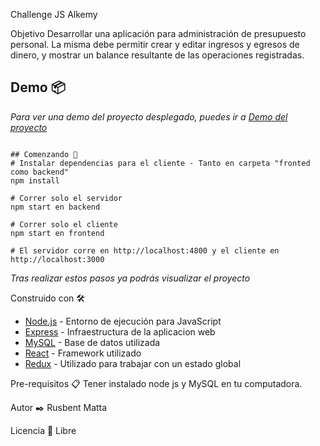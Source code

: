 Challenge JS Alkemy

Objetivo
Desarrollar una aplicación para administración de presupuesto personal. La misma debe
permitir crear y editar ingresos y egresos de dinero, y mostrar un balance resultante de las
operaciones registradas.

## Demo 📦

_Para ver una demo del proyecto desplegado, puedes ir a [Demo del proyecto](https://serene-bastion-71382.herokuapp.com/)_

```# Instalar dependencias para el servidor y frontend

## Comenzando 🚀
# Instalar dependencias para el cliente - Tanto en carpeta "fronted como backend"
npm install

# Correr solo el servidor
npm start en backend

# Correr solo el cliente
npm start en frontend

# El servidor corre en http://localhost:4800 y el cliente en http://localhost:3000
```
_Tras realizar estos pasos ya podrás visualizar el proyecto_

Construido con 🛠️
* [Node.js](https://nodejs.org) - Entorno de ejecución para JavaScript
* [Express](https://expressjs.com) - Infraestructura de la aplicacion web
* [MySQL](https://www.mysql.com/) - Base de datos utilizada
* [React](https://es.reactjs.org/) - Framework utilizado
* [Redux](https://es.redux.js.org/) - Utilizado para trabajar con un estado global


Pre-requisitos 📋
Tener instalado node js y MySQL en tu computadora.


Autor ✒️
Rusbent Matta

Licencia 📄
Libre
